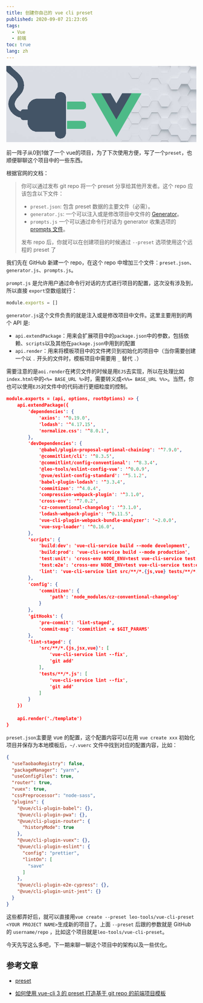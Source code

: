 ```yaml
---
title: 创建你自己的 vue cli preset
published: 2020-09-07 21:23:05
tags: 
  - Vue
  - 前端
toc: true
lang: zh
---
```


![1_Bgft1jE3SrNlllxL0IJKYg](../_images/创建你自己的vueclipreset/1_Bgft1jE3SrNlllxL0IJKYg.png)

<!--more-->

前一阵子从0到1做了一个 vue的项目，为了下次使用方便，写了一个`preset`，也顺便聊聊这个项目中的一些东西。

根据官网的文档：

> 你可以通过发布 git repo 将一个 preset 分享给其他开发者。这个 repo 应该包含以下文件：
>
> * `preset.json`: 包含 preset 数据的主要文件（必需）。
> * `generator.js`: 一个可以注入或是修改项目中文件的 [Generator](https://cli.vuejs.org/zh/dev-guide/plugin-dev.html#generator)。
> * `prompts.js` 一个可以通过命令行对话为 generator 收集选项的 [prompts 文件](https://cli.vuejs.org/zh/dev-guide/plugin-dev.html#第三方插件的对话)。
>
> 发布 repo 后，你就可以在创建项目的时候通过 `--preset` 选项使用这个远程的 preset 了

我们先在 GitHub 新建一个 repo，在这个 repo 中增加三个文件：`preset.json`、`generator.js`、`prompts.js`。

`prompt.js` 是允许用户通过命令行对话的方式进行项目的配置，这次没有涉及到，所以直接 `export`空数组就行：

```js
module.exports = []
```

`generator.js`这个文件负责的就是注入或是修改项目中文件。这里主要用到的两个 API 是:

* `api.extendPackage`：用来会扩展项目中的`package.json`中的参数，包括依赖、`scripts`以及其他在`package.json`中用到的配置
* `api.render`：用来将模板项目中的文件拷贝到初始化的项目中（当你需要创建一个以 `.` 开头的文件时，模板项目中需要用 `_` 替代 `.`）

需要注意的是`aoi.render`在拷贝文件的时候是用`EJS`去实现，所以在处理比如`index.html`中的`<%= BASE_URL %>`时，需要转义成`<%%= BASE_URL %%>`。当然，你也可以使用`EJS`对文件中的代码进行更细粒度的控制。

```json
module.exports = (api, options, rootOptions) => {
    api.extendPackage({
        'dependencies': {
            'axios': '^0.19.0',
            'lodash': '^4.17.15',
            'normalize.css': '^8.0.1',
        },
        'devDependencies': {
            '@babel/plugin-proposal-optional-chaining': '^7.9.0',
            '@commitlint/cli': '^8.3.5',
            '@commitlint/config-conventional': '^8.3.4',
            '@leo-tools/eslint-config-vue': '^0.0.9',
            '@vue/eslint-config-standard': '^5.1.2',
            'babel-plugin-lodash': '^3.3.4',
            'commitizen': '^4.0.4',
            'compression-webpack-plugin': '^3.1.0',
            'cross-env': '^7.0.2',
            'cz-conventional-changelog': '^3.1.0',
            'lodash-webpack-plugin': '^0.11.5',
            'vue-cli-plugin-webpack-bundle-analyzer': '~2.0.0',
            'vue-svg-loader': '^0.16.0',
        },
        'scripts': {
            'build:dev': 'vue-cli-service build --mode development',
            'build:prod': 'vue-cli-service build --mode production',
            'test:unit': 'cross-env NODE_ENV=test vue-cli-service test:unit',
            'test:e2e': 'cross-env NODE_ENV=test vue-cli-service test:e2e',
            'lint': 'vue-cli-service lint src/**/*.{js,vue} tests/**/*.js --fix'
        },
        'config': {
            'commitizen': {
                'path': 'node_modules/cz-conventional-changelog'
            }
        },
        'gitHooks': {
            'pre-commit': 'lint-staged',
            'commit-msg': 'commitlint -e $GIT_PARAMS'
        },
        'lint-staged': {
            'src/**/*.{js,jsx,vue}': [
                'vue-cli-service lint --fix',
                'git add'
            ],
            'tests/**/*.js': [
                'vue-cli-service lint --fix',
                'git add'
            ]
        }
    })

    api.render('./template')
}
```

`preset.json`主要是 vue 的配置，这个配置内容可以在用 `vue create xxx` 初始化项目并保存为本地模板后，`~/.vuerc` 文件中找到对应的配置内容，比如：

```json
{
  "useTaobaoRegistry": false,
  "packageManager": "yarn",
  "useConfigFiles": true,
  "router": true,
  "vuex": true,
  "cssPreprocessor": "node-sass",
  "plugins": {
    "@vue/cli-plugin-babel": {},
    "@vue/cli-plugin-pwa": {},
    "@vue/cli-plugin-router": {
      "historyMode": true
    },
    "@vue/cli-plugin-vuex": {},
    "@vue/cli-plugin-eslint": {
      "config": "prettier",
      "lintOn": [
        "save"
      ]
    },
    "@vue/cli-plugin-e2e-cypress": {},
    "@vue/cli-plugin-unit-jest": {}
  }
}
```

这些都弄好后，就可以直接用`vue create --preset leo-tools/vue-cli-preset <YOUR PROJECT NAME>`生成新的项目了。上面 `--preset` 后跟的参数就是 GitHub 的 `username/repo` ，比如这个项目就是`leo-tools/vue-cli-preset`。

今天先写这么多吧，下一期来聊一聊这个项目中的架构以及一些优化。

## 参考文章

* [preset](https://cli.vuejs.org/zh/guide/plugins-and-presets.html#preset)

* [如何使用 vue-cli 3 的 preset 打造基于 git repo 的前端项目模板](https://segmentfault.com/a/1190000016389996)

  

